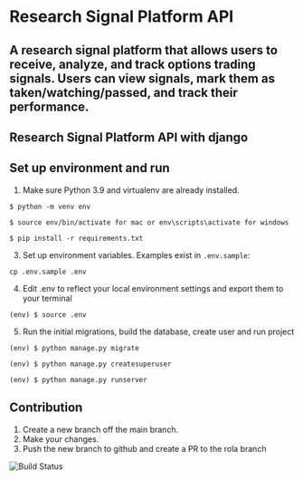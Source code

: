 # Research Signal Platform API

## A research signal platform that allows users to receive, analyze, and track options trading signals. Users can view signals, mark them as taken/watching/passed, and track their performance.

## Research Signal Platform  API with django

## Set up environment and run

1. Make sure Python 3.9 and virtualenv are already installed.


`$ python -m venv env`

`$ source env/bin/activate for mac or env\scripts\activate for windows`

`$ pip install -r requirements.txt`

3. Set up environment variables. Examples exist in `.env.sample`:

`cp .env.sample .env`

4. Edit .env to reflect your local environment settings and export them to your terminal

`(env) $ source .env `

5. Run the initial migrations, build the database, create user and run project

`(env) $ python manage.py migrate`

`(env) $ python manage.py createsuperuser`

`(env) $ python manage.py runserver`

## Contribution
1. Create a new branch off the main branch.
2. Make your changes.
3. Push the new branch to github and create a PR to the rola branch

![Build Status](https://github.com/CalabasHe/calabashe-api/actions/workflows/ci.yml/badge.svg?branch=main&label=Build%20Status&style=flat-square)
